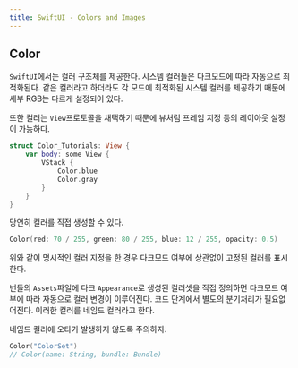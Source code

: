 ```yaml
---
title: SwiftUI - Colors and Images
---
```


## Color

`SwiftUI`에서는 컬러 구조체를 제공한다. 시스템 컬러들은 다크모드에 따라 자동으로 최적화된다. 같은 컬러라고 하더라도 각 모드에 최적화된 시스템 컬러를 제공하기 때문에 세부 RGB는 다르게 설정되어 있다.

또한 컬러는 `View`프로토콜을 채택하기 때문에 뷰처럼 프레임 지정 등의 레이아웃 설정이 가능하다.

```swift
struct Color_Tutorials: View {
    var body: some View {
        VStack {
            Color.blue
            Color.gray
        }
    }
}
```

당연히 컬러를 직접 생성할 수 있다.

```swift
Color(red: 70 / 255, green: 80 / 255, blue: 12 / 255, opacity: 0.5)
```

위와 같이 명시적인 컬러 지정을 한 경우 다크모드 여부에 상관없이 고정된 컬러를 표시한다.

번들의 `Assets`파일에 다크 `Appearance`로 생성된 컬러셋을 직접 정의하면 다크모드 여부에 따라 자동으로 컬러 변경이 이루어진다. 코드 단계에서 별도의 분기처리가 필요없어진다. 이러한 컬러를 네임드 컬러라고 한다.

네임드 컬러에 오타가 발생하지 않도록 주의하자.

```swift
Color("ColorSet")
// Color(name: String, bundle: Bundle)
```
